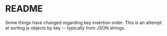 # README

Some things have changed regarding key insertion order. This is an attempt at
sorting js objects by key -- typically from JSON strings.

